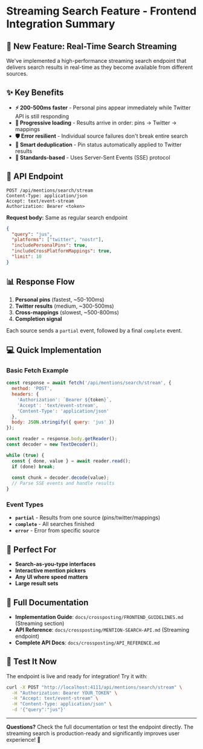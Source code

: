 # Streaming Search Feature - Frontend Integration Summary

## 🚀 **New Feature: Real-Time Search Streaming**

We've implemented a high-performance streaming search endpoint that delivers search results in real-time as they become available from different sources.

## ✨ **Key Benefits**

- **⚡ 200-500ms faster** - Personal pins appear immediately while Twitter API is still responding
- **🔄 Progressive loading** - Results arrive in order: pins → Twitter → mappings  
- **🛡️ Error resilient** - Individual source failures don't break entire search
- **🎯 Smart deduplication** - Pin status automatically applied to Twitter results
- **📡 Standards-based** - Uses Server-Sent Events (SSE) protocol

## 🔗 **API Endpoint**

```
POST /api/mentions/search/stream
Content-Type: application/json
Accept: text/event-stream
Authorization: Bearer <token>
```

**Request body:** Same as regular search endpoint
```json
{
  "query": "jus",
  "platforms": ["twitter", "nostr"],
  "includePersonalPins": true,
  "includeCrossPlatformMappings": true,
  "limit": 10
}
```

## 📊 **Response Flow**

1. **Personal pins** (fastest, ~50-100ms)
2. **Twitter results** (medium, ~300-500ms)  
3. **Cross-mappings** (slowest, ~500-800ms)
4. **Completion signal**

Each source sends a `partial` event, followed by a final `complete` event.

## 💻 **Quick Implementation**

### Basic Fetch Example
```javascript
const response = await fetch('/api/mentions/search/stream', {
  method: 'POST',
  headers: {
    'Authorization': `Bearer ${token}`,
    'Accept': 'text/event-stream',
    'Content-Type': 'application/json'
  },
  body: JSON.stringify({ query: 'jus' })
});

const reader = response.body.getReader();
const decoder = new TextDecoder();

while (true) {
  const { done, value } = await reader.read();
  if (done) break;
  
  const chunk = decoder.decode(value);
  // Parse SSE events and handle results
}
```

### Event Types
- **`partial`** - Results from one source (pins/twitter/mappings)
- **`complete`** - All searches finished
- **`error`** - Error from specific source

## 🎯 **Perfect For**

- **Search-as-you-type interfaces**
- **Interactive mention pickers**  
- **Any UI where speed matters**
- **Large result sets**

## 📖 **Full Documentation**

- **Implementation Guide**: `docs/crossposting/FRONTEND_GUIDELINES.md` (Streaming section)
- **API Reference**: `docs/crossposting/MENTION-SEARCH-API.md` (Streaming endpoint)
- **Complete API Docs**: `docs/crossposting/API_REFERENCE.md`

## 🧪 **Test It Now**

The endpoint is live and ready for integration! Try it with:

```bash
curl -X POST "http://localhost:4111/api/mentions/search/stream" \
  -H "Authorization: Bearer YOUR_TOKEN" \
  -H "Accept: text/event-stream" \
  -H "Content-Type: application/json" \
  -d '{"query":"jus"}'
```

---

**Questions?** Check the full documentation or test the endpoint directly. The streaming search is production-ready and significantly improves user experience! 🚀 